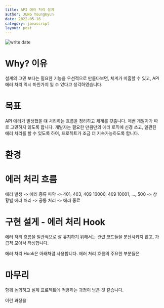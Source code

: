 ```yaml
---
title: API 에러 처리 설계
author: JUNG YoungKyun
date: 2022-05-16
category: javascript
layout: post
---
```


![write date](https://img.shields.io/badge/error-2022_05_16-blue.svg)

# Why? 이유

설계의 고민 보다는 필요한 기능을 우선적으로 만들다보면, 체계가 미흡할 수 있고,
API 에러 처리 역시 마찬가지 일 수 있다고 생각하였습니다.



# 목표

API 에러가 발생했을 떄 처리하는 흐름을 정리하고 체계를 갖춥니다.
매번 개발자가 따로 고민하지 않도록 합니다.
개발자는 필요한 만큼만의 에러 로직에 신경 쓰고, 일관된 에러 처리를 할 수 있도록 하여, 프로젝트가 조금 더 지속가능하도록 합니다.

# 환경


# 에러 처리 흐름

에러 발생 -> 에러 종류 파악 -> 401, 403, 409 10000, 409 10001, ..., 500 -> 상황별 에러 처리 -> 공통 처리 -> 에러 종료

# 구현 설게 - 에러 처리 Hook

에러 처리 흐름을 일관적으로 잘 유지하기 위해서는 관련 코드들을 분산시키지 않고,
가급적 모아서 작성합니다.

에러 처리 Hook은 아래처럼 사용합니다.
에러 처리 흐름의 주요한 부분들은 

# 마무리

함께 논의하고 실제 프로젝트에 적용하는 과정이 남은 것 같습니다.

이런 과정을 
